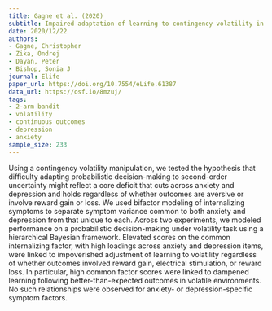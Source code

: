 ```yaml
---
title: Gagne et al. (2020)
subtitle: Impaired adaptation of learning to contingency volatility in internalizing psychopathology
date: 2020/12/22
authors:
- Gagne, Christopher
- Zika, Ondrej
- Dayan, Peter
- Bishop, Sonia J
journal: Elife
paper_url: https://doi.org/10.7554/eLife.61387
data_url: https://osf.io/8mzuj/
tags:
- 2-arm bandit
- volatility
- continuous outcomes
- depression
- anxiety
sample_size: 233
---
```


Using a contingency volatility manipulation, we tested the hypothesis that difficulty adapting probabilistic decision-making to second-order uncertainty might reflect a core deficit that cuts across anxiety and depression and holds regardless of whether outcomes are aversive or involve reward gain or loss. We used bifactor modeling of internalizing symptoms to separate symptom variance common to both anxiety and depression from that unique to each. Across two experiments, we modeled performance on a probabilistic decision-making under volatility task using a hierarchical Bayesian framework. Elevated scores on the common internalizing factor, with high loadings across anxiety and depression items, were linked to impoverished adjustment of learning to volatility regardless of whether outcomes involved reward gain, electrical stimulation, or reward loss. In particular, high common factor scores were linked to dampened learning following better-than-expected outcomes in volatile environments. No such relationships were observed for anxiety- or depression-specific symptom factors.
